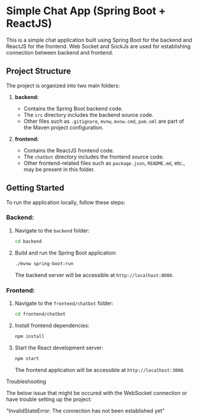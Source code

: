 
# Simple Chat App (Spring Boot + ReactJS)

This is a simple chat application built using Spring Boot for the backend and ReactJS for the frontend. Web Socket and SockJs are used for establishing connection between backend and frontend.

## Project Structure

The project is organized into two main folders:

1. **backend:**
   - Contains the Spring Boot backend code.
   - The `src` directory includes the backend source code.
   - Other files such as `.gitignore`, `mvnw`, `mvnw.cmd`, `pom.xml` are part of the Maven project configuration.

2. **frontend:**
   - Contains the ReactJS frontend code.
   - The `chatbot` directory includes the frontend source code.
   - Other frontend-related files such as `package.json`, `README.md`, etc., may be present in this folder.

## Getting Started

To run the application locally, follow these steps:

### Backend:

1. Navigate to the `backend` folder:

   ```bash
   cd backend
   ```

2. Build and run the Spring Boot application:

   ```bash
   ./mvnw spring-boot:run
   ```

   The backend server will be accessible at `http://localhost:8080`.

### Frontend:

1. Navigate to the `frontend/chatbot` folder:

   ```bash
   cd frontend/chatbot
   ```

2. Install frontend dependencies:

   ```bash
   npm install
   ```

3. Start the React development server:

   ```bash
   npm start
   ```

   The frontend application will be accessible at `http://localhost:3000`.

Troubleshooting

The below issue that might be occured with the WebSocket connection or have trouble setting up the project:

"InvalidStateError: The connection has not been established yet" 
